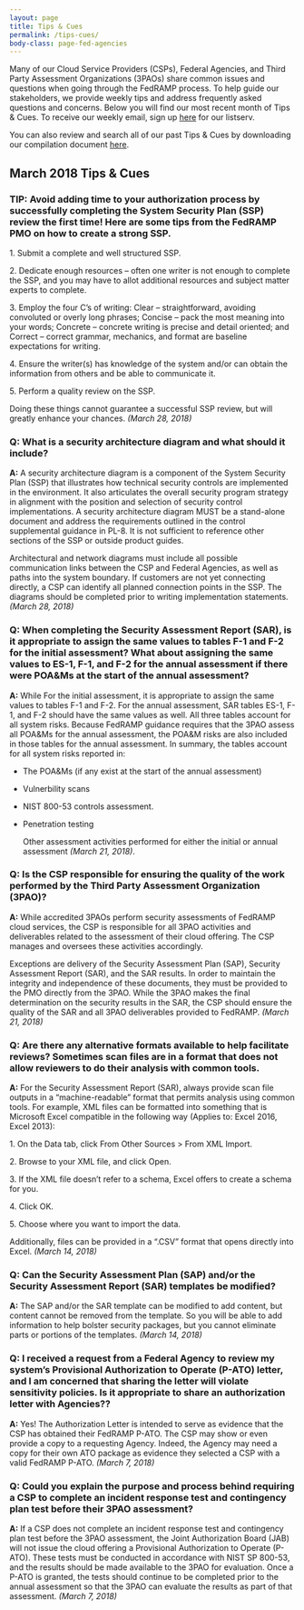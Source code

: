 ```yaml
---
layout: page
title: Tips & Cues
permalink: /tips-cues/
body-class: page-fed-agencies
---
```


Many of our Cloud Service Providers (CSPs), Federal Agencies, and Third Party Assessment Organizations (3PAOs) share common issues and questions when going through the FedRAMP process. To help guide our stakeholders, we provide weekly tips and address frequently asked questions and concerns. Below you will find our most recent month of Tips & Cues. To receive our weekly email, sign up [here](https://public.govdelivery.com/accounts/USGSA/subscriber/new?qsp=USGSA_2224) for our listserv. 

You can also review and search all of our past Tips & Cues by downloading our compilation document <a href="{{site.baseurl}}/assets/resources/documents/FedRAMP_Tips_and_Cues.pdf">here</a>.

<h2>March 2018 Tips & Cues</h2>
<div class="q1">
<h3>TIP: Avoid adding time to your authorization process by successfully completing the System Security Plan (SSP) review the first time! Here are some tips from the FedRAMP PMO on how to create a strong SSP.</h3>
<p>
1. Submit a complete and well structured SSP.
</p>
<p>
2. Dedicate enough resources – often one writer is not enough to complete the SSP, and you may have to allot additional resources and subject matter experts to complete.
 </p>
<p>
3. Employ the four C’s of writing: Clear – straightforward, avoiding convoluted or overly long phrases; Concise – pack the most meaning into your words; Concrete – concrete writing is precise and detail oriented; and Correct – correct grammar, mechanics, and format are baseline expectations for writing.
 </p>
<p>
4. Ensure the writer(s) has knowledge of the system and/or can obtain the information from others and be able to communicate it.
 </p>
<p>
5. Perform a quality review on the SSP.
 </p>
<p>
Doing these things cannot guarantee a successful SSP review, but will greatly enhance your chances. <em>(March 28, 2018) </em>
</p>
</div>

<div class="q2">
<h3>Q: What is a security architecture diagram and what should it include?</h3>

<p><strong>A:</strong> A security architecture diagram is a component of the System Security Plan (SSP) that illustrates how technical security controls are implemented in the environment. It also articulates the overall security program strategy in alignment with the position and selection of security control implementations. A security architecture diagram MUST be a stand-alone document and address the requirements outlined in the control supplemental guidance in PL-8. It is not sufficient to reference other sections of the SSP or outside product guides.
 </p>
<p>
Architectural and network diagrams must include all possible communication links between the CSP and Federal Agencies, as well as paths into the system boundary. If customers are not yet connecting directly, a CSP can identify all planned connection points in the SSP. The diagrams should be completed prior to writing implementation statements. <em>(March 28, 2018)</em> 
</p>
</div>

<div class="q2">
<h3>Q: When completing the Security Assessment Report (SAR), is it appropriate to assign the same values to tables F-1 and F-2 for the initial assessment? What about assigning the same values to ES-1, F-1, and F-2 for the annual assessment if there were POA&Ms at the start of the annual assessment?</h3>

<p><strong>A:</strong> While For the initial assessment, it is appropriate to assign the same values to tables F-1 and F-2. For the annual assessment, SAR tables ES-1, F-1, and F-2 should have the same values as well. All three tables account for all system risks. Because FedRAMP guidance requires that the 3PAO assess all POA&Ms for the annual assessment, the POA&M risks are also included in those tables for the annual assessment. In summary, the tables account for all system risks reported in:
</p>
<ul>
 <li>
<p>
 
The POA&Ms (if any exist at the start of the annual assessment) 
</p>
</li>
<li>
<p>

Vulnerbility scans 
</p>
</li>
<li>
<p>

NIST 800-53 controls assessment.

</p>
</li>
<li>
<p>

Penetration testing 

</p>
</li>
<p>

Other assessment activities performed for either the initial or annual assessment <em>(March 21, 2018)</em>.
   
</p>
</li>
</ul>
</div>

<div class="q2">
<h3>Q: Is the CSP responsible for ensuring the quality of the work performed by the Third Party Assessment Organization (3PAO)?
</h3>

<p><strong>A:</strong> While accredited 3PAOs perform security assessments of FedRAMP cloud services, the CSP is responsible for all 3PAO activities and deliverables related to the assessment of their cloud offering. The CSP manages and oversees these activities accordingly.
</p>
<p>
Exceptions are delivery of the Security Assessment Plan (SAP), Security Assessment Report (SAR), and the SAR results. In order to maintain the integrity and independence of these documents, they must be provided to the PMO directly from the 3PAO. While the 3PAO makes the final determination on the security results in the SAR, the CSP should ensure the quality of the SAR and all 3PAO deliverables provided to FedRAMP. <em>(March 21, 2018)</em> 
</p>
</div>

<div class="q3">

<h3>Q: Are there any alternative formats available to help facilitate reviews? Sometimes scan files are in a format that does not allow reviewers to do their analysis with common tools.</h3>

<p><strong>A:</strong> For the Security Assessment Report (SAR), always provide scan file outputs in a “machine-readable” format that permits analysis using common tools. For example, XML files can be formatted into something that is Microsoft Excel compatible in the following way (Applies to: Excel 2016, Excel 2013):
 </p>
<p>
1. On the Data tab, click From Other Sources > From XML Import.
  </p>
<p>
2. Browse to your XML file, and click Open.
  </p>
<p>
3. If the XML file doesn’t refer to a schema, Excel offers to create a schema for you.
  </p>
<p>
4. Click OK.
  </p>
<p>
5. Choose where you want to import the data.
 </p>
<p>
Additionally, files can be provided in a “.CSV” format that opens directly into Excel. <em>(March 14, 2018) </em>
</p>
</div>

<div class="q3">

<h3>Q: Can the Security Assessment Plan (SAP) and/or the Security Assessment Report (SAR) templates be modified?</h3>

<p><strong>A:</strong> The SAP and/or the SAR template can be modified to add content, but content cannot be removed from the template. So you will be able to add information to help bolster security packages, but you cannot eliminate parts or portions of the templates. <em>(March 14, 2018)</em> 
</p>
</div>

<div class="q3">

<h3>Q: I received a request from a Federal Agency to review my system’s Provisional Authorization to Operate (P-ATO) letter, and I am concerned that sharing the letter will violate sensitivity policies. Is it appropriate to share an authorization letter with Agencies??</h3>

<p><strong>A:</strong> Yes! The Authorization Letter is intended to serve as evidence that the CSP has obtained their FedRAMP P-ATO. The CSP may show or even provide a copy to a requesting Agency. Indeed, the Agency may need a copy for their own ATO package as evidence they selected a CSP with a valid FedRAMP P-ATO. <em>(March 7, 2018)</em> 
</p>
</div>

<div class="q3">

<h3>Q: Could you explain the purpose and process behind requiring a CSP to complete an incident response test and contingency plan test before their 3PAO assessment?</h3>

<p><strong>A:</strong> If a CSP does not complete an incident response test and contingency plan test before the 3PAO assessment, the Joint Authorization Board (JAB) will not issue the cloud offering a Provisional Authorization to Operate (P-ATO). These tests must be conducted in accordance with NIST SP 800-53, and the results should be made available to the 3PAO for evaluation. Once a P-ATO is granted, the tests should continue to be completed prior to the annual assessment so that the 3PAO can evaluate the results as part of that assessment. <em>(March 7, 2018)</em> 
</p>
</div>
